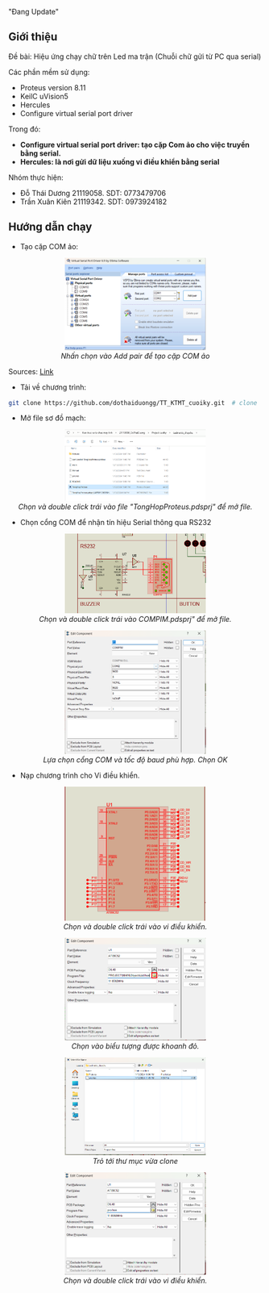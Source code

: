 "Đang Update"
## Giới thiệu
Đề bài: Hiệu ứng chạy chữ trên Led ma trận (Chuỗi chữ gửi từ PC qua serial)

Các phần mềm sử dụng: 
+ Proteus version 8.11 
+ KeilC uVision5
+ Hercules
+ Configure virtual serial port driver

Trong đó: 
* **Configure virtual serial port driver: tạo cặp Com ảo cho việc truyền bằng serial.**
* **Hercules: là nơi gửi dữ liệu xuống vi điều khiển bằng serial**


Nhóm thực hiện:
+ Đỗ Thái Dương 21119058. SDT: 0773479706
+ Trần Xuân Kiên 21119342. SDT: 0973924182


## Hướng dẫn chạy
+ Tạo cặp COM ảo:

<p align="center">
  <img src="./Pictures/Virtual_com_port.png" width="280"><br/>
  <i>Nhấn chọn vào Add pair để tạo cặp COM ảo</i>
</p>


Sources: [Link](https://www.echipkool.com/2013/05/virtual-serial-port-driver-tao-cong-noi.html)


+ Tải về chương trình:
```bash
git clone https://github.com/dothaiduongg/TT_KTMT_cuoiky.git  # clone
```
+ Mở file sơ đồ mạch:
<p align="center">
  <img src="./Pictures/file schematic.png" width="280"><br/>
  <i>Chọn và double click trái vào file "TongHopProteus.pdsprj" để mở file.</i>
</p>

+ Chọn cổng COM để nhận tín hiệu Serial thông qua RS232
<p align="center">
  <img src="./Pictures/Compim.png" width="280"><br/>
  <i>Chọn và double click trái vào COMPIM.pdsprj" để mở file.</i>

</p>
<p align="center">
  <img src="./Pictures/Set_Com&baud.png" width="280"><br/>
  <i>Lựa chọn cổng COM và tốc độ baud phù hợp. Chọn OK</i><br/>
</p>

+ Nạp chương trình cho Vi điều khiển.
<p align="center">
  <img src="./Pictures/choose file hex.png" width="280"><br/>
  <i>Chọn và double click trái vào vi điều khiển.</i>

</p>

<p align="center">
    <img src="./Pictures/Choose.png" width="280"><br/>
    <i>Chọn vào biểu tượng được khoanh đỏ.</i><br/>
</p>
<p align="center">
    <img src="./Pictures/path_of_hex.png" width="280"><br/>
    <i>Trỏ tới thư mục vừa clone</i>
</p>
<p align="center">
    <img src="./Pictures/finish set.png" width="280"><br/>
    <i>Chọn và double click trái vào vi điều khiển.</i>
</p>